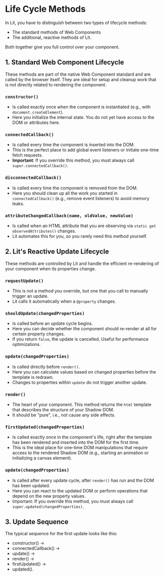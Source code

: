 # Life Cycle Methods

In Lit, you have to distinguish between two types of lifecycle methods:

- The standard methods of Web Components
- The additional, reactive methods of Lit.

Both together give you full control over your component.

## 1. Standard Web Component Lifecycle

These methods are part of the native Web Component standard and are called by the browser itself. They are ideal for setup and cleanup work that is not directly related to rendering the component.

### `constructor()`

- Is called exactly once when the component is instantiated (e.g., with `document.createElement`).
- Here you initialize the internal state. You do not yet have access to the DOM or attributes here.

### `connectedCallback()`

- Is called every time the component is inserted into the DOM.
- This is the perfect place to add global event listeners or initiate one-time fetch requests.
- **Important**: If you override this method, you must always call `super.connectedCallback()`.

### `disconnectedCallback()`

- Is called every time the component is removed from the DOM.
- Here you should clean up all the work you started in `connectedCallback()` (e.g., remove event listeners) to avoid memory leaks.

### `attributeChangedCallback(name, oldValue, newValue)`

- Is called when an HTML attribute that you are observing via `static get observedAttributes()` changes.
- Lit automates this for you, so you rarely need this method yourself.

## 2. Lit's Reactive Update Lifecycle

These methods are controlled by Lit and handle the efficient re-rendering of your component when its properties change.

### `requestUpdate()`

- This is not a method you override, but one that you call to manually trigger an update.
- Lit calls it automatically when a `@property` changes.

### `shouldUpdate(changedProperties)`

- Is called before an update cycle begins.
- Here you can decide whether the component should re-render at all for certain property changes.
- If you return `false`, the update is cancelled. Useful for performance optimizations.

### `update(changedProperties)`

- Is called directly before `render()`.
- Here you can calculate values based on changed properties before the template is redrawn.
- Changes to properties within `update` do not trigger another update.

### `render()`

- The heart of your component. This method returns the `html` template that describes the structure of your Shadow DOM.
- It should be "pure", i.e., not cause any side effects.

### `firstUpdated(changedProperties)`

- Is called exactly once in the component's life, right after the template has been rendered and inserted into the DOM for the first time.
- This is the ideal place for one-time DOM manipulations that require access to the rendered Shadow DOM (e.g., starting an animation or initializing a canvas element).

### `update(changedProperties)`

- Is called after every update cycle, after `render()` has run and the DOM has been updated.
- Here you can react to the updated DOM or perform operations that depend on the new property values.
- Important: If you override this method, you must always call `super.updated(changedProperties)`.

## 3. Update Sequence

The typical sequence for the first update looks like this:

- constructor() →
- connectedCallback() →
- update() →
- render() →
- firstUpdated() →
- updated().
